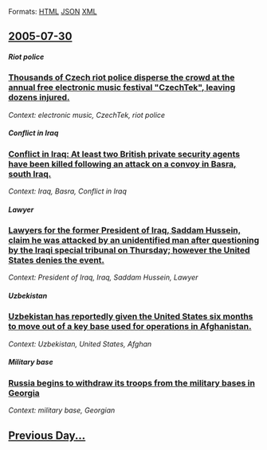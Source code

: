 
Formats: [HTML](2005/07/30/index.html)  [JSON](2005/07/30/index.json)  [XML](2005/07/30/index.xml)  

## [2005-07-30](/news/2005/07/30/index.md)

##### Riot police
### [ Thousands of Czech riot police disperse the crowd at the annual free electronic music festival "CzechTek", leaving dozens injured. ](/news/2005/07/30/thousands-of-czech-riot-police-disperse-the-crowd-at-the-annual-free-electronic-music-festival-czechtek-leaving-dozens-injured.md)
_Context: electronic music, CzechTek, riot police_

##### Conflict in Iraq
### [ Conflict in Iraq: At least two British private security agents have been killed following an attack on a convoy in Basra, south Iraq. ](/news/2005/07/30/conflict-in-iraq-at-least-two-british-private-security-agents-have-been-killed-following-an-attack-on-a-convoy-in-basra-south-iraq.md)
_Context: Iraq, Basra, Conflict in Iraq_

##### Lawyer
### [ Lawyers for the former President of Iraq, Saddam Hussein, claim he was attacked by an unidentified man after questioning by the Iraqi special tribunal on Thursday; however the United States denies the event. ](/news/2005/07/30/lawyers-for-the-former-president-of-iraq-saddam-hussein-claim-he-was-attacked-by-an-unidentified-man-after-questioning-by-the-iraqi-speci.md)
_Context: President of Iraq, Iraq, Saddam Hussein, Lawyer_

##### Uzbekistan
### [ Uzbekistan has reportedly given the United States six months to move out of a key base used for operations in Afghanistan.](/news/2005/07/30/uzbekistan-has-reportedly-given-the-united-states-six-months-to-move-out-of-a-key-base-used-for-operations-in-afghanistan.md)
_Context: Uzbekistan, United States, Afghan_

##### Military base
### [ Russia begins to withdraw its troops from the military bases in Georgia ](/news/2005/07/30/russia-begins-to-withdraw-its-troops-from-the-military-bases-in-georgia.md)
_Context: military base,  Georgian_

## [Previous Day...](/news/2005/07/29/index.md)

